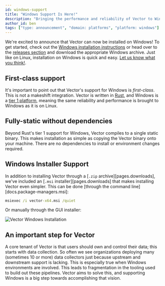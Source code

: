 ```yaml
---
id: windows-support
title: "Windows Support Is Here!"
description: "Bringing the performance and reliability of Vector to Windows"
author_id: ben
tags: ["type: announcement", "domain: platforms", "platform: windows"]
---
```


We're excited to announce that Vector can now be installed on Windows!
To get started, check out the [Windows installation instructions][docs.operating-systems.windows]
or head over to the [releases section][pages.releases] and download the
appropriate Windows archive. Just like on Linux, installation on Windows is
quick and easy. [Let us know what you think!][pages.community].

## First-class support

It's important to point out that Vector's support for Windows is _first-class_.
This is not a makeshift integration. Vector is written in [Rust][urls.rust],
and Windows is a [tier 1 platform][urls.rust_tier_1_platform], meaning the same
reliability and performance is brought to Windows as it is on Linux.

## Fully-static without dependencies

Beyond Rust's tier 1 support for Windows, Vector compiles to a single static
binary. This makes installation as simple as copying the Vector binary onto
your machine. There are no dependencies to install or environment changes
required.

## Windows Installer Support

In addition to installing Vector through a [`.zip` archive][pages.downloads],
we've included an [`.msi` installer][pages.downloads] that makes installing
Vector even simpler. This can be done [through the command line][docs.package-managers.msi]:

```bat
msiexec /i vector-x64.msi /quiet
```

Or manually through the GUI installer:

![Vector Windows Installation](https://res.cloudinary.com/timber/image/upload/v1576161621/Vector%20Website/vector-windows-install.gif)

## An important step for Vector

A core tenant of Vector is that users should own and control their data; this
starts with data collection. So often we see organizations deploying many
(sometimes 10 or more) data collectors just because upstream and downstream
support is lacking. This is especially true when Windows environments are
involved. This leads to fragmentation in the tooling used to build out these
pipelines. Vector aims to solve this, and supporting Windows is a big step
towards accomplishing that vision.


[docs.operating-systems.windows]: /docs/setup/installation/operating-systems/windows
[pages.community]: /community
[pages.releases]: /releases
[urls.rust]: https://www.rust-lang.org/
[urls.rust_tier_1_platform]: https://forge.rust-lang.org/release/platform-support.html#tier-1
